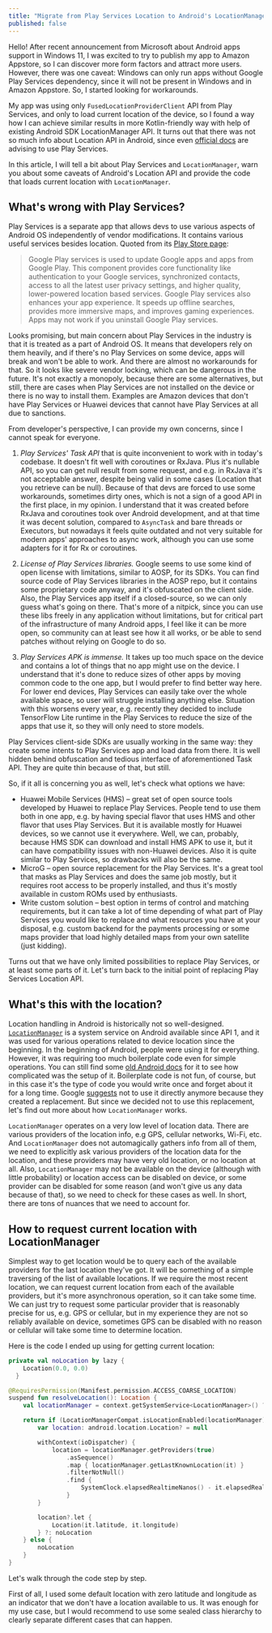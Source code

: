 ```yaml
---
title: "Migrate from Play Services Location to Android's LocationManager API"
published: false
---
```


Hello! After recent announcement from Microsoft about Android apps support in Windows 11, I was excited to try to publish my app to Amazon Appstore, so I can discover more form factors and attract more users. However, there was one caveat: Windows can only run apps without Google Play Services dependency, since it will not be present in Windows and in Amazon Appstore. So, I started looking for workarounds.

My app was using only `FusedLocationProviderClient` API from Play Services, and only to load current location of the device, so I found a way how I can achieve similar results in more Kotlin-friendly way with help of existing Android SDK LocationManager API. It turns out that there was not so much info about Location API in Android, since even [official docs](https://developer.android.com/guide/topics/location/migration) are advising to use Play Services.

In this article, I will tell a bit about Play Services and `LocationManager`, warn you about some caveats of Android's Location API and provide the code that loads current location with `LocationManager`.

## What's wrong with Play Services?

Play Services is a separate app that allows devs to use various aspects of Android OS independently of vendor modifications. It contains various useful services besides location. Quoted from its [Play Store page](https://play.google.com/store/apps/details?id=com.google.android.gms&hl=en_US&gl=US):

> Google Play services is used to update Google apps and apps from Google Play. This component provides core functionality like authentication to your Google services, synchronized contacts, access to all the latest user privacy settings, and higher quality, lower-powered location based services. Google Play services also enhances your app experience. It speeds up offline searches, provides more immersive maps, and improves gaming experiences. Apps may not work if you uninstall Google Play services.

Looks promising, but main concern about Play Services in the industry is that it is treated as a part of Android OS. It means that developers rely on them heavily, and if there's no Play Services on some device, apps will break and won't be able to work. And there are almost no workarounds for that. So it looks like severe vendor locking, which can be dangerous in the future. It's not exactly a monopoly, because there are some alternatives, but still, there are cases when Play Services are not installed on the device or there is no way to install them. Examples are Amazon devices that don't have Play Services or Huawei devices that cannot have Play Services at all due to sanctions.

From developer's perspective, I can provide my own concerns, since I cannot speak for everyone.

1. _Play Services' Task API_ that is quite inconvenient to work with in today's codebase. It doesn't fit well with coroutines or RxJava. Plus it's nullable API, so you can get null result from some request, and e.g. in RxJava it's not acceptable answer, despite being valid in some cases (Location that you retrieve can be null). Because of that devs are forced to use some workarounds, sometimes dirty ones, which is not a sign of a good API in the first place, in my opinion. I understand that it was created before RxJava and coroutines took over Android development, and at that time it was decent solution, compared to `AsyncTask` and bare threads or Executors, but nowadays it feels quite outdated and not very suitable for modern apps' approaches to async work, although you can use some adapters for it for Rx or coroutines.

2. _License of Play Services libraries._ Google seems to use some kind of open license with limitations, similar to AOSP, for its SDKs. You can find source code of Play Services libraries in the AOSP repo, but it contains some proprietary code anyway, and it's obfuscated on the client side. Also, the Play Services app itself if a closed-source, so we can only guess what's going on there. That's more of a nitpick, since you can use these libs freely in any application without limitations, but for critical part of the infrastructure of many Android apps, I feel like it can be more open, so community can at least see how it all works, or be able to send patches without relying on Google to do so.

3. _Play Services APK is immense._ It takes up too much space on the device and contains a lot of things that no app might use on the device. I understand that it's done to reduce sizes of other apps by moving common code to the one app, but I would prefer to find better way here. For lower end devices, Play Services can easily take over the whole available space, so user will struggle installing anything else. Situation with this worsens every year, e.g. recently they decided to include TensorFlow Lite runtime in the Play Services to reduce the size of the apps that use it, so they will only need to store models.

Play Services client-side SDKs are usually working in the same way: they create some intents to Play Services app and load data from there. It is well hidden behind obfuscation and tedious interface of aforementioned Task API. They are quite thin because of that, but still.

So, if it all is concerning you as well, let's check what options we have:

* Huawei Mobile Services (HMS) – great set of open source tools developed by Huawei to replace Play Services. People tend to use them both in one app, e.g. by having special flavor that uses HMS and other flavor that uses Play Services. But it is available mostly for Huawei devices, so we cannot use it everywhere. Well, we can, probably, because HMS SDK can download and install HMS APK to use it, but it can have compatibility issues with non-Huawei devices. Also it is quite similar to Play Services, so drawbacks will also be the same.
* MicroG – open source replacement for the Play Services. It's a great tool that masks as Play Services and does the same job mostly, but it requires root access to be properly installed, and thus it's mostly available in custom ROMs used by enthusiasts.
* Write custom solution – best option in terms of control and matching requirements, but it can take a lot of time depending of what part of Play Services you would like to replace and what resources you have at your disposal, e.g. custom backend for the payments processing or some maps provider that load highly detailed maps from your own satellite (just kidding).

Turns out that we have only limited possibilities to replace Play Services, or at least some parts of it. Let's turn back to the initial point of replacing Play Services Location API.

## What's this with the location?

Location handling in Android is historically not so well-designed. [`LocationManager`](https://developer.android.com/reference/android/location/LocationManager) is a system service on Android available since API 1, and it was used for various operations related to device location since the beginning. In the beginning of Android, people were using it for everything. However, it was requiring too much boilerplate code even for simple operations. You can still find some [old Android docs](https://stuff.mit.edu/afs/sipb/project/android/docs/training/basics/location/locationmanager.html) for it to see how complicated was the setup of it. Boilerplate code is not fun, of course, but in this case it's the type of code you would write once and forget about it for a long time. Google [suggests](https://developer.android.com/guide/topics/location/migration) not to use it directly anymore because they created a replacement. But since we decided not to use this replacement, let's find out more about how `LocationManager` works.

`LocationManager` operates on a very low level of location data. There are various providers of the location info, e.g GPS, cellular networks, Wi-Fi, etc. And `LocationManager` does not automagically gathers info from all of them, we need to explicitly ask various providers of the location data for the location, and these providers may have very old location, or no location at all. Also, `LocationManager` may not be available on the device (although with little probability) or location access can be disabled on device, or some provider can be disabled for some reason (and won't give us any data because of that), so we need to check for these cases as well. In short, there are tons of nuances that we need to account for.

## How to request current location with LocationManager

Simplest way to get location would be to query each of the available providers for the last location they've got. It will be something of a simple traversing of the list of available locations. If we require the most recent location, we can request current location from each of the available providers, but it's more asynchronous operation, so it can take some time. We can just try to request some particular provider that is reasonably precise for us, e.g. GPS or cellular, but in my experience they are not so reliably available on device, sometimes GPS can be disabled with no reason or cellular will take some time to determine location.

Here is the code I ended up using for getting current location:

```kotlin
private val noLocation by lazy {
    Location(0.0, 0.0)
  }

@RequiresPermission(Manifest.permission.ACCESS_COARSE_LOCATION)
suspend fun resolveLocation(): Location {
    val locationManager = context.getSystemService<LocationManager>() ?: return noLocation

    return if (LocationManagerCompat.isLocationEnabled(locationManager)) {
        var location: android.location.Location? = null

        withContext(ioDispatcher) {
            location = locationManager.getProviders(true)
                .asSequence()
                .map { locationManager.getLastKnownLocation(it) }
                .filterNotNull()
                .find {
                    SystemClock.elapsedRealtimeNanos() - it.elapsedRealtimeNanos <= locationFixTimeMaximum
                }
        }

        location?.let {
            Location(it.latitude, it.longitude)
        } ?: noLocation
    } else {
        noLocation
    }
}
```

Let's walk through the code step by step.

First of all, I used some default location with zero latitude and longitude as an indicator that we don't have a location available to us. It was enough for my use case, but I would recommend to use some sealed class hierarchy to clearly separate different cases that can happen.
